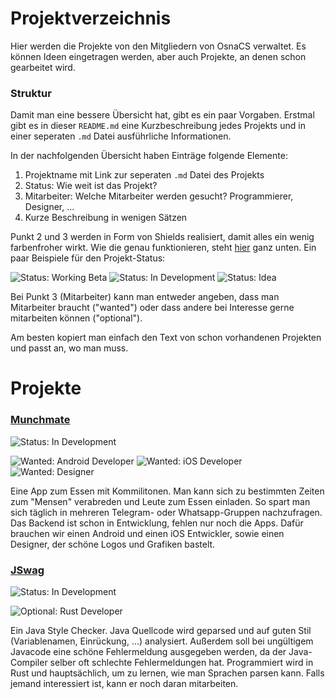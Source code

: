Projektverzeichnis
==================

Hier werden die Projekte von den Mitgliedern von OsnaCS verwaltet. Es können Ideen eingetragen werden, aber auch Projekte, an denen schon gearbeitet wird.


### Struktur

Damit man eine bessere Übersicht hat, gibt es ein paar Vorgaben. Erstmal gibt es in dieser `README.md` eine Kurzbeschreibung jedes Projekts und in einer seperaten `.md` Datei ausführliche Informationen.

In der nachfolgenden Übersicht haben Einträge folgende Elemente:

1. Projektname mit Link zur seperaten `.md` Datei des Projekts
2. Status: Wie weit ist das Projekt?
3. Mitarbeiter: Welche Mitarbeiter werden gesucht? Programmierer, Designer, ...
4. Kurze Beschreibung in wenigen Sätzen

Punkt 2 und 3 werden in Form von Shields realisiert, damit alles ein wenig farbenfroher wirkt. Wie die genau funktionieren, steht [hier](http://shields.io/) ganz unten. Ein paar Beispiele für den Projekt-Status:

![Status: Working Beta](https://img.shields.io/badge/status-working_beta-brightgreen.svg)
![Status: In Development](https://img.shields.io/badge/status-in_development-green.svg)
![Status: Idea](https://img.shields.io/badge/status-idea-yellow.svg)

Bei Punkt 3 (Mitarbeiter) kann man entweder angeben, dass man Mitarbeiter braucht ("wanted") oder dass andere bei Interesse gerne mitarbeiten können ("optional").

Am besten kopiert man einfach den Text von schon vorhandenen Projekten und passt an, wo man muss.

# Projekte

### [Munchmate](https://github.com/OsnaCS/welcome/projects/munchmate.md)
![Status: In Development](https://img.shields.io/badge/status-in_development-green.svg)

![Wanted: Android Developer](https://img.shields.io/badge/wanted-android_dev-blue.svg)
![Wanted: iOS Developer](https://img.shields.io/badge/wanted-iOS_dev-blue.svg)
![Wanted: Designer](https://img.shields.io/badge/wanted-designer-blue.svg)

Eine App zum Essen mit Kommilitonen. Man kann sich zu bestimmten Zeiten zum "Mensen" verabreden und Leute zum Essen einladen. So spart man sich täglich in mehreren Telegram- oder Whatsapp-Gruppen nachzufragen. Das Backend ist schon in Entwicklung, fehlen nur noch die Apps. Dafür brauchen wir einen Android und einen iOS Entwickler, sowie einen Designer, der schöne Logos und Grafiken bastelt.


### [JSwag](https://github.com/OsnaCS/welcome/projects/jswag.md)
![Status: In Development](https://img.shields.io/badge/status-in_development-green.svg)

![Optional: Rust Developer](https://img.shields.io/badge/optional-rust_dev-lightgrey.svg)

Ein Java Style Checker. Java Quellcode wird geparsed und auf guten Stil (Variablenamen, Einrückung, ...) analysiert. Außerdem soll bei ungültigem Javacode eine schöne Fehlermeldung ausgegeben werden, da der Java-Compiler selber oft schlechte Fehlermeldungen hat. Programmiert wird in Rust und hauptsächlich, um zu lernen, wie man Sprachen parsen kann. Falls jemand interessiert ist, kann er noch daran mitarbeiten.
